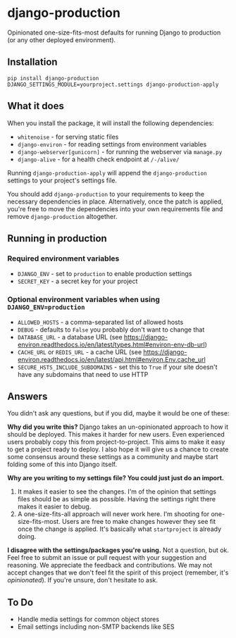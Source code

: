 # django-production

Opinionated one-size-fits-most defaults for running Django to production (or any other deployed environment).

## Installation

```
pip install django-production
DJANGO_SETTINGS_MODULE=yourproject.settings django-production-apply
```

## What it does

When you install the package, it will install the following dependencies:

* `whitenoise` - for serving static files
* `django-environ` - for reading settings from environment variables
* `django-webserver[gunicorn]` - for running the webserver via `manage.py`
* `django-alive` - for a health check endpoint at `/-/alive/`

Running `django-production-apply` will append the `django-production` settings to your project's settings file.

You should add `django-production` to your requirements to keep the necessary dependencies in place. Alternatively, once the patch is applied, you're free to move the dependencies into your own requirements file and remove `django-production` altogether.

## Running in production

### Required environment variables

* `DJANGO_ENV` - set to `production` to enable production settings
* `SECRET_KEY` - a secret key for your project

### Optional environment variables when using `DJANGO_ENV=production`

* `ALLOWED_HOSTS` - a comma-separated list of allowed hosts
* `DEBUG` - defaults to `False` you probably don't want to change that
* `DATABASE_URL` - a database URL (see https://django-environ.readthedocs.io/en/latest/types.html#environ-env-db-url)
* `CACHE_URL` or `REDIS_URL` - a cache URL (see https://django-environ.readthedocs.io/en/latest/api.html#environ.Env.cache_url
* `SECURE_HSTS_INCLUDE_SUBDOMAINS` - set this to `True` if your site doesn't have any subdomains that need to use HTTP

## Answers

You didn't ask any questions, but if you did, maybe it would be one of these:

**Why did you write this?**
Django takes an un-opinionated approach to how it should be deployed. This makes it harder for new users. Even experienced users probably copy this from project-to-project. This aims to make it easy to get a project ready to deploy. I also hope it will give us a chance to create some consensus around these settings as a community and maybe start folding some of this into Django itself.

**Why are you writing to my settings file? You could just just do an import.**
1. It makes it easier to see the changes. I'm of the opinion that settings files should be as simple as possible. Having the settings right there makes it easier to debug.
2. A one-size-fits-all approach will never work here. I'm shooting for one-size-fits-most. Users are free to make changes however they see fit once the change is applied. It's basically what `startproject` is already doing.

**I disagree with the settings/packages you're using.**
Not a question, but ok. Feel free to submit an issue or pull request with your suggestion and reasoning. We appreciate the feedback and contributions. We may not accept changes that we don't feel fit the spirit of this project (remember, it's _opinionated_). If you're unsure, don't hesitate to ask.

## To Do

* Handle media settings for common object stores
* Email settings including non-SMTP backends like SES